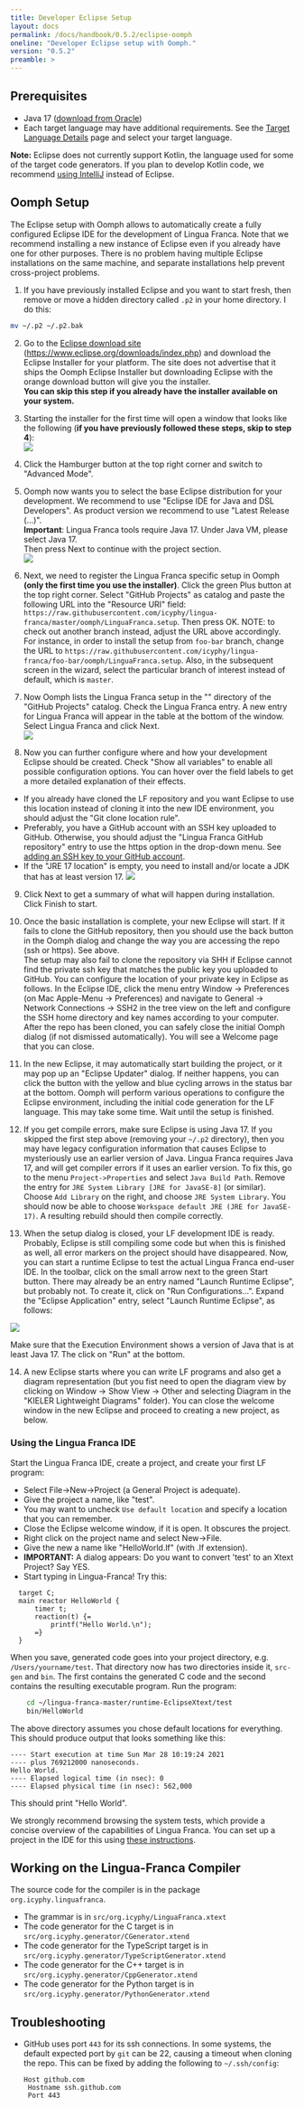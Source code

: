 ```yaml
---
title: Developer Eclipse Setup
layout: docs
permalink: /docs/handbook/0.5.2/eclipse-oomph
oneline: "Developer Eclipse setup with Oomph."
version: "0.5.2"
preamble: >
---
```


## Prerequisites

- Java 17 ([download from Oracle](https://www.oracle.com/java/technologies/downloads/))
- Each target language may have additional requirements. See the [Target Language Details](/docs/handbook/target-language-details#requirements) page and select your target language.

**Note:** Eclipse does not currently support Kotlin, the language used for some of the target code generators. If you plan to develop Kotlin code, we recommend [using IntelliJ](/docs/handbook/intellij-kotlin) instead of Eclipse.

## Oomph Setup

The Eclipse setup with Oomph allows to automatically create a fully configured Eclipse IDE for the development of Lingua Franca. Note that we recommend installing a new instance of Eclipse even if you already have one for other purposes. There is no problem having multiple Eclipse installations on the same machine, and separate installations help prevent cross-project problems.

1. If you have previously installed Eclipse and you want to start fresh, then remove or move a hidden directory called `.p2` in your home directory. I do this:

```sh
mv ~/.p2 ~/.p2.bak
```

2. Go to the [Eclipse download site](https://www.eclipse.org/downloads/index.php) (https://www.eclipse.org/downloads/index.php) and download the Eclipse Installer for your platform. The site does not advertise that it ships the Oomph Eclipse Installer but downloading Eclipse with the orange download button will give you the installer.\
   **You can skip this step if you already have the installer available on your system.**

3. Starting the installer for the first time will open a window that looks like the following (**if you have previously followed these steps, skip to step 4**):\
   ![](../../../../../img/oomph/simple_view.png)

4. Click the Hamburger button at the top right corner and switch to "Advanced Mode".

5. Oomph now wants you to select the base Eclipse distribution for your development. We recommend to use "Eclipse IDE for Java and DSL Developers". As product version we recommend to use "Latest Release (...)". \
   **Important**: Lingua Franca tools require Java 17. Under Java VM, please select Java 17.\
   Then press Next to continue with the project section.\
   ![](../../../../../img/oomph/product_selection.png)

6. Next, we need to register the Lingua Franca specific setup in Oomph **(only the first time you use the installer)**. Click the green Plus button at the top right corner. Select "GitHub Projects" as catalog and paste the following URL into the "Resource URI" field:
   `https://raw.githubusercontent.com/icyphy/lingua-franca/master/oomph/LinguaFranca.setup`.
   Then press OK.
   NOTE: to check out another branch instead, adjust the URL above accordingly. For instance, in order to install the setup from `foo-bar` branch, change the URL to `https://raw.githubusercontent.com/icyphy/lingua-franca/foo-bar/oomph/LinguaFranca.setup`. Also, in the subsequent screen in the wizard, select the particular branch of interest instead of default, which is `master`.

7. Now Oomph lists the Lingua Franca setup in the "<User>" directory of the "GitHub Projects" catalog. Check the Lingua Franca entry. A new entry for Lingua Franca will appear in the table at the bottom of the window. Select Lingua Franca and click Next.\
   ![](../../../../../img/oomph/project_selection.png)

8. Now you can further configure where and how your development Eclipse should be created. Check "Show all variables" to enable all possible configuration options. You can hover over the field labels to get a more detailed explanation of their effects.

- If you already have cloned the LF repository and you want Eclipse to use this location instead of cloning it into the new IDE environment, you should adjust the "Git clone location rule".
- Preferably, you have a GitHub account with an SSH key uploaded to GitHub. Otherwise, you should adjust the "Lingua Franca GitHub repository" entry to use the https option in the drop-down menu. See [adding an SSH key to your GitHub account](https://docs.github.com/en/authentication/connecting-to-github-with-ssh/adding-a-new-ssh-key-to-your-github-account).
- If the "JRE 17 location" is empty, you need to install and/or locate a JDK that has at least version 17.
  ![](../../../../../img/oomph/project_configuration.png)

9. Click Next to get a summary of what will happen during installation. Click Finish to start.

10. Once the basic installation is complete, your new Eclipse will start. If it fails to clone the GitHub repository, then you should use the back button in the Oomph dialog and change the way you are accessing the repo (ssh or https). See above. \
    The setup may also fail to clone the repository via SHH if Eclipse cannot find the private ssh key that matches the public key you uploaded to GitHub. You can configure the location of your private key in Eclipse as follows. In the Eclipse IDE, click the menu entry Window -> Preferences (on Mac Apple-Menu -> Preferences) and navigate to General -> Network Connections -> SSH2 in the tree view on the left and configure the SSH home directory and key names according to your computer. After the repo has been cloned, you can safely close the initial Oomph dialog (if not dismissed automatically). You will see a Welcome page that you can close.

11. In the new Eclipse, it may automatically start building the project, or it may pop up an "Eclipse Updater" dialog. If neither happens, you can click the button with the yellow and blue cycling arrows in the status bar at the bottom. Oomph will perform various operations to configure the Eclipse environment, including the initial code generation for the LF language. This may take some time. Wait until the setup is finished.

12. If you get compile errors, make sure Eclipse is using Java 17. If you skipped the first step above (removing your `~/.p2` directory), then you may have legacy configuration information that causes Eclipse to mysteriously use an earlier version of Java. Lingua Franca requires Java 17, and will get compiler errors if it uses an earlier version. To fix this, go to the menu `Project->Properties` and select `Java Build Path`. Remove the entry for `JRE System Library [JRE for JavaSE-8]` (or similar). Choose `Add Library` on the right, and choose `JRE System Library`. You should now be able to choose `Workspace default JRE (JRE for JavaSE-17)`. A resulting rebuild should then compile correctly.

13. When the setup dialog is closed, your LF development IDE is ready. Probably, Eclipse is still compiling some code but when this is finished as well, all error markers on the project should have disappeared. Now, you can start a runtime Eclipse to test the actual Lingua Franca end-user IDE. In the toolbar, click on the small arrow next to the green Start button. There may already be an entry named "Launch Runtime Eclipse", but probably not. To create it, click on "Run Configurations...". Expand the "Eclipse Application" entry, select "Launch Runtime Eclipse", as follows:

![](../../../../../img/oomph/run_configurations.png)

Make sure that the Execution Environment shows a version of Java that is at least Java 17. The click on "Run" at the bottom.

14. A new Eclipse starts where you can write LF programs and also get a diagram representation (but you fist need to open the diagram view by clicking on Window -> Show View -> Other and selecting Diagram in the "KIELER Lightweight Diagrams" folder). You can close the welcome window in the new Eclipse and proceed to creating a new project, as below.

### Using the Lingua Franca IDE

Start the Lingua Franca IDE, create a project, and create your first LF program:

- Select File->New->Project (a General Project is adequate).
- Give the project a name, like "test".
- You may want to uncheck `Use default location` and specify a location that you can remember.
- Close the Eclipse welcome window, if it is open. It obscures the project.
- Right click on the project name and select New->File.
- Give the new a name like "HelloWorld.lf" (with .lf extension).
- **IMPORTANT:** A dialog appears: Do you want to convert 'test' to an Xtext Project? Say YES.
- Start typing in Lingua-Franca! Try this:

```lf
  target C;
  main reactor HelloWorld {
      timer t;
      reaction(t) {=
          printf("Hello World.\n");
      =}
  }
```

When you save, generated code goes into your project directory, e.g. `/Users/yourname/test`. That directory now has two directories inside it, `src-gen` and `bin`. The first contains the generated C code and the second contains the resulting executable program. Run the program:

```sh
    cd ~/lingua-franca-master/runtime-EclipseXtext/test
    bin/HelloWorld
```

The above directory assumes you chose default locations for everything. This should produce output that looks something like this:

```
---- Start execution at time Sun Mar 28 10:19:24 2021
---- plus 769212000 nanoseconds.
Hello World.
---- Elapsed logical time (in nsec): 0
---- Elapsed physical time (in nsec): 562,000
```

This should print "Hello World".

We strongly recommend browsing the system tests, which provide a concise overview of the capabilities of Lingua Franca. You can set up a project in the IDE for this using [these instructions](/docs/handbook/regression-tests#browsing-and-editing-examples-in-the-lf-ide).

## Working on the Lingua-Franca Compiler

The source code for the compiler is in the package `org.icyphy.linguafranca`.

- The grammar is in `src/org.icyphy/LinguaFranca.xtext`
- The code generator for the C target is in `src/org.icyphy.generator/CGenerator.xtend`
- The code generator for the TypeScript target is in `src/org.icyphy.generator/TypeScriptGenerator.xtend`
- The code generator for the C++ target is in `src/org.icyphy.generator/CppGenerator.xtend`
- The code generator for the Python target is in `src/org.icyphy.generator/PythonGenerator.xtend`

## Troubleshooting

- GitHub uses port `443` for its ssh connections. In some systems, the default expected port by `git` can be 22, causing a timeout when cloning the repo. This can be fixed by adding the following to `~/.ssh/config`:
  ```
  Host github.com
   Hostname ssh.github.com
   Port 443
  ```
